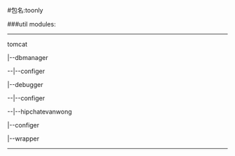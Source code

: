 #包名:toonly

###util modules:

---

tomcat

|--dbmanager

--|--configer

|--debugger

--|--configer

--|--hipchatevanwong

|--configer

|--wrapper

---



